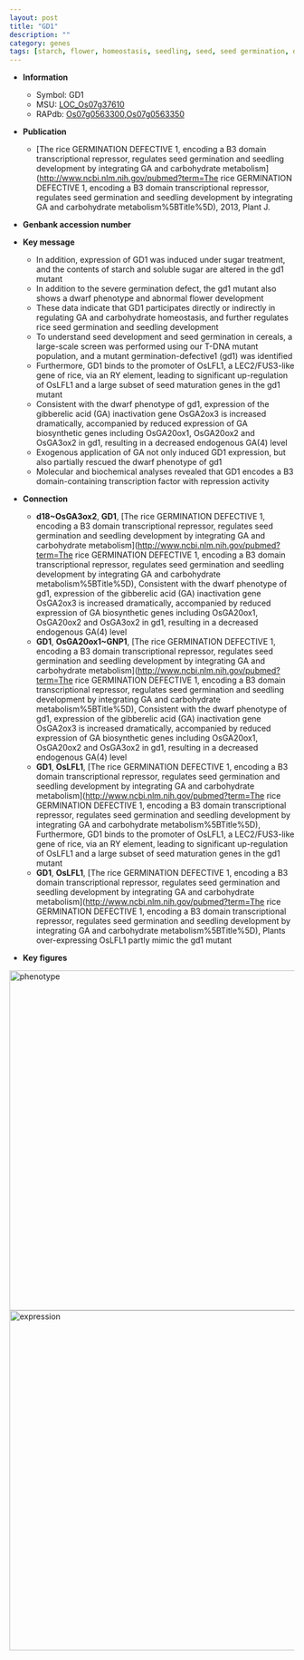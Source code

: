 ```yaml
---
layout: post
title: "GD1"
description: ""
category: genes
tags: [starch, flower, homeostasis, seedling, seed, seed germination, dwarf,  ga , seed development, transcription factor]
---
```


* **Information**  
    + Symbol: GD1  
    + MSU: [LOC_Os07g37610](http://rice.plantbiology.msu.edu/cgi-bin/ORF_infopage.cgi?orf=LOC_Os07g37610)  
    + RAPdb: [Os07g0563300](http://rapdb.dna.affrc.go.jp/viewer/gbrowse_details/irgsp1?name=Os07g0563300),[Os07g0563350](http://rapdb.dna.affrc.go.jp/viewer/gbrowse_details/irgsp1?name=Os07g0563350)  

* **Publication**  
    + [The rice GERMINATION DEFECTIVE 1, encoding a B3 domain transcriptional repressor, regulates seed germination and seedling development by integrating GA and carbohydrate metabolism](http://www.ncbi.nlm.nih.gov/pubmed?term=The rice GERMINATION DEFECTIVE 1, encoding a B3 domain transcriptional repressor, regulates seed germination and seedling development by integrating GA and carbohydrate metabolism%5BTitle%5D), 2013, Plant J.

* **Genbank accession number**  

* **Key message**  
    + In addition, expression of GD1 was induced under sugar treatment, and the contents of starch and soluble sugar are altered in the gd1 mutant
    + In addition to the severe germination defect, the gd1 mutant also shows a dwarf phenotype and abnormal flower development
    + These data indicate that GD1 participates directly or indirectly in regulating GA and carbohydrate homeostasis, and further regulates rice seed germination and seedling development
    + To understand seed development and seed germination in cereals, a large-scale screen was performed using our T-DNA mutant population, and a mutant germination-defective1 (gd1) was identified
    + Furthermore, GD1 binds to the promoter of OsLFL1, a LEC2/FUS3-like gene of rice, via an RY element, leading to significant up-regulation of OsLFL1 and a large subset of seed maturation genes in the gd1 mutant
    + Consistent with the dwarf phenotype of gd1, expression of the gibberelic acid (GA) inactivation gene OsGA2ox3 is increased dramatically, accompanied by reduced expression of GA biosynthetic genes including OsGA20ox1, OsGA20ox2 and OsGA3ox2 in gd1, resulting in a decreased endogenous GA(4) level
    + Exogenous application of GA not only induced GD1 expression, but also partially rescued the dwarf phenotype of gd1
    + Molecular and biochemical analyses revealed that GD1 encodes a B3 domain-containing transcription factor with repression activity

* **Connection**  
    + __d18~OsGA3ox2__, __GD1__, [The rice GERMINATION DEFECTIVE 1, encoding a B3 domain transcriptional repressor, regulates seed germination and seedling development by integrating GA and carbohydrate metabolism](http://www.ncbi.nlm.nih.gov/pubmed?term=The rice GERMINATION DEFECTIVE 1, encoding a B3 domain transcriptional repressor, regulates seed germination and seedling development by integrating GA and carbohydrate metabolism%5BTitle%5D), Consistent with the dwarf phenotype of gd1, expression of the gibberelic acid (GA) inactivation gene OsGA2ox3 is increased dramatically, accompanied by reduced expression of GA biosynthetic genes including OsGA20ox1, OsGA20ox2 and OsGA3ox2 in gd1, resulting in a decreased endogenous GA(4) level
    + __GD1__, __OsGA20ox1~GNP1__, [The rice GERMINATION DEFECTIVE 1, encoding a B3 domain transcriptional repressor, regulates seed germination and seedling development by integrating GA and carbohydrate metabolism](http://www.ncbi.nlm.nih.gov/pubmed?term=The rice GERMINATION DEFECTIVE 1, encoding a B3 domain transcriptional repressor, regulates seed germination and seedling development by integrating GA and carbohydrate metabolism%5BTitle%5D), Consistent with the dwarf phenotype of gd1, expression of the gibberelic acid (GA) inactivation gene OsGA2ox3 is increased dramatically, accompanied by reduced expression of GA biosynthetic genes including OsGA20ox1, OsGA20ox2 and OsGA3ox2 in gd1, resulting in a decreased endogenous GA(4) level
    + __GD1__, __OsLFL1__, [The rice GERMINATION DEFECTIVE 1, encoding a B3 domain transcriptional repressor, regulates seed germination and seedling development by integrating GA and carbohydrate metabolism](http://www.ncbi.nlm.nih.gov/pubmed?term=The rice GERMINATION DEFECTIVE 1, encoding a B3 domain transcriptional repressor, regulates seed germination and seedling development by integrating GA and carbohydrate metabolism%5BTitle%5D), Furthermore, GD1 binds to the promoter of OsLFL1, a LEC2/FUS3-like gene of rice, via an RY element, leading to significant up-regulation of OsLFL1 and a large subset of seed maturation genes in the gd1 mutant
    + __GD1__, __OsLFL1__, [The rice GERMINATION DEFECTIVE 1, encoding a B3 domain transcriptional repressor, regulates seed germination and seedling development by integrating GA and carbohydrate metabolism](http://www.ncbi.nlm.nih.gov/pubmed?term=The rice GERMINATION DEFECTIVE 1, encoding a B3 domain transcriptional repressor, regulates seed germination and seedling development by integrating GA and carbohydrate metabolism%5BTitle%5D), Plants over-expressing OsLFL1 partly mimic the gd1 mutant

* **Key figures**  
<img src="http://ricencode.github.io/images/GD1.pheno.png" alt="phenotype"  style="width: 600px;"/>

<img src="http://ricencode.github.io/images/GD1.exp.png" alt="expression"  style="width: 600px;"/>


